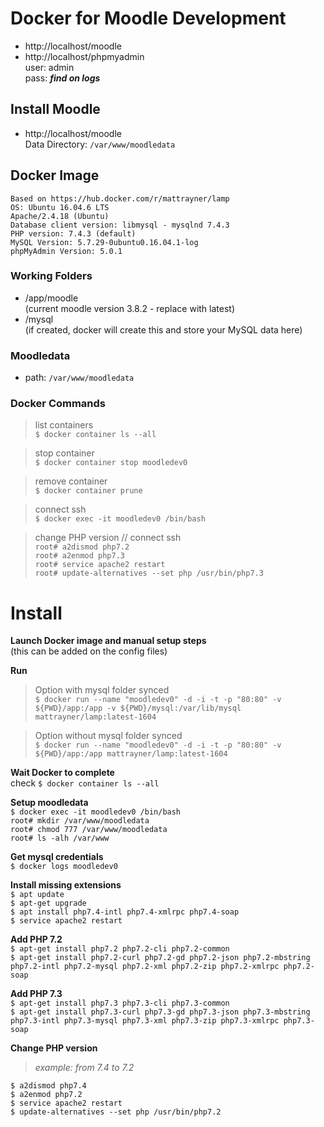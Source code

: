 
# Docker for Moodle Development
- http://localhost/moodle
- http://localhost/phpmyadmin  
    user: admin   
    pass: ***find on logs***

## Install Moodle
- http://localhost/moodle  
    Data Directory: ```/var/www/moodledata```

## Docker Image
    Based on https://hub.docker.com/r/mattrayner/lamp  
    OS: Ubuntu 16.04.6 LTS  
    Apache/2.4.18 (Ubuntu)  
    Database client version: libmysql - mysqlnd 7.4.3  
    PHP version: 7.4.3 (default)  
    MySQL Version: 5.7.29-0ubuntu0.16.04.1-log  
    phpMyAdmin Version: 5.0.1       

### Working Folders
- /app/moodle     
    (current moodle version 3.8.2 - replace with latest) 
- /mysql          
    (if created, docker will create this and store your MySQL data here)

### Moodledata
- path: ```/var/www/moodledata```

### Docker Commands

> list containers  
```$ docker container ls --all```

> stop container  
```$ docker container stop moodledev0```

> remove container  
```$ docker container prune```

> connect ssh  
```$ docker exec -it moodledev0 /bin/bash```

> change PHP version
    // connect ssh  
    ```root# a2dismod php7.2```  
    ```root# a2enmod php7.3```  
    ```root# service apache2 restart```  
    ```root# update-alternatives --set php /usr/bin/php7.3```

# Install 
**Launch Docker image and manual setup steps**  
(this can be added on the config files)

**Run**
> Option with mysql folder synced  
    ```$ docker run --name "moodledev0" -d -i -t -p "80:80" -v ${PWD}/app:/app -v ${PWD}/mysql:/var/lib/mysql mattrayner/lamp:latest-1604```  

> Option without mysql folder synced  
    ```$ docker run --name "moodledev0" -d -i -t -p "80:80" -v ${PWD}/app:/app mattrayner/lamp:latest-1604```  

**Wait Docker to complete**  
    check ```$ docker container ls --all```  

**Setup moodledata**  
    ```$ docker exec -it moodledev0 /bin/bash```  
    ```root# mkdir /var/www/moodledata```  
    ```root# chmod 777 /var/www/moodledata```  
    ```root# ls -alh /var/www```  

**Get mysql credentials**  
    ```$ docker logs moodledev0```  

**Install missing extensions**  
    ```$ apt update```  
    ```$ apt-get upgrade```  
    ```$ apt install php7.4-intl php7.4-xmlrpc php7.4-soap```  
    ```$ service apache2 restart```  

**Add PHP 7.2**  
```$ apt-get install php7.2 php7.2-cli php7.2-common```    
```$ apt-get install php7.2-curl php7.2-gd php7.2-json php7.2-mbstring php7.2-intl php7.2-mysql php7.2-xml php7.2-zip php7.2-xmlrpc php7.2-soap```  

**Add PHP 7.3**  
```$ apt-get install php7.3 php7.3-cli php7.3-common```    
```$ apt-get install php7.3-curl php7.3-gd php7.3-json php7.3-mbstring php7.3-intl php7.3-mysql php7.3-xml php7.3-zip php7.3-xmlrpc php7.3-soap```  

**Change PHP version**   
> *example: from 7.4 to 7.2*    

```$ a2dismod php7.4```  
```$ a2enmod php7.2```  
```$ service apache2 restart```    
```$ update-alternatives --set php /usr/bin/php7.2```  

